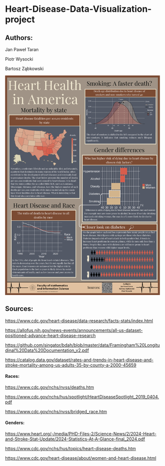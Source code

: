 # Heart-Disease-Data-Visualization-project


## Authors:

Jan Paweł Taran

Piotr Wysocki

Bartosz Ząbkowski

![Plakat](https://github.com/kozaka93/2024Z-DataVisualizationTechniques/blob/main/projects/project1/Taran_Wysocki_Zabkowski/TWD-Heart-Disease-Plakat.png?raw=true)



## Sources:

https://www.cdc.gov/heart-disease/data-research/facts-stats/index.html

https://allofus.nih.gov/news-events/announcements/all-us-dataset-positioned-advance-heart-disease-research

https://github.com/singator/bdah/blob/master/data/Framingham%20Longitudinal%20Data%20Documentation_v2.pdf

https://catalog.data.gov/dataset/rates-and-trends-in-heart-disease-and-stroke-mortality-among-us-adults-35-by-county-a-2000-45659

#### Races:

https://www.cdc.gov/nchs/nvss/deaths.htm

https://www.cdc.gov/nchs/hus/spotlight/HeartDiseaseSpotlight_2019_0404.pdf

https://www.cdc.gov/nchs/nvss/bridged_race.htm

#### Genders:

https://www.heart.org/-/media/PHD-Files-2/Science-News/2/2024-Heart-and-Stroke-Stat-Update/2024-Statistics-At-A-Glance-final_2024.pdf

https://www.cdc.gov/nchs/hus/topics/heart-disease-deaths.htm

https://www.cdc.gov/heart-disease/about/women-and-heart-disease.html
